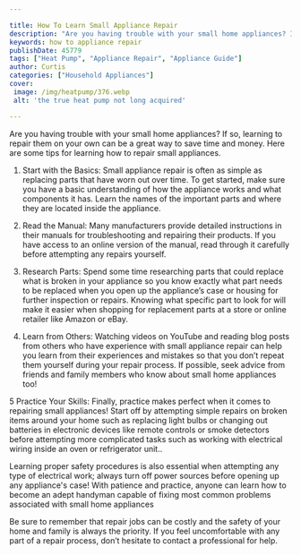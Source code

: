 ```yaml
---

title: How To Learn Small Appliance Repair
description: "Are you having trouble with your small home appliances? If so, learning to repair them on your own can be a great way to save time...find out now"
keywords: how to appliance repair
publishDate: 45779
tags: ["Heat Pump", "Appliance Repair", "Appliance Guide"]
author: Curtis
categories: ["Household Appliances"]
cover: 
 image: /img/heatpump/376.webp
 alt: 'the true heat pump not long acquired'

---
```


Are you having trouble with your small home appliances? If so, learning to repair them on your own can be a great way to save time and money. Here are some tips for learning how to repair small appliances.

1. Start with the Basics: Small appliance repair is often as simple as replacing parts that have worn out over time. To get started, make sure you have a basic understanding of how the appliance works and what components it has. Learn the names of the important parts and where they are located inside the appliance. 

2. Read the Manual: Many manufacturers provide detailed instructions in their manuals for troubleshooting and repairing their products. If you have access to an online version of the manual, read through it carefully before attempting any repairs yourself. 

3. Research Parts: Spend some time researching parts that could replace what is broken in your appliance so you know exactly what part needs to be replaced when you open up the appliance’s case or housing for further inspection or repairs. Knowing what specific part to look for will make it easier when shopping for replacement parts at a store or online retailer like Amazon or eBay. 

4. Learn from Others: Watching videos on YouTube and reading blog posts from others who have experience with small appliance repair can help you learn from their experiences and mistakes so that you don’t repeat them yourself during your repair process. If possible, seek advice from friends and family members who know about small home appliances too! 

5 Practice Your Skills: Finally, practice makes perfect when it comes to repairing small appliances! Start off by attempting simple repairs on broken items around your home such as replacing light bulbs or changing out batteries in electronic devices like remote controls or smoke detectors before attempting more complicated tasks such as working with electrical wiring inside an oven or refrigerator unit.. 

 Learning proper safety procedures is also essential when attempting any type of electrical work; always turn off power sources before opening up any appliance's case! With patience and practice, anyone can learn how to become an adept handyman capable of fixing most common problems associated with small home appliances

Be sure to remember that repair jobs can be costly and the safety of your home and family is always the priority. If you feel uncomfortable with any part of a repair process, don’t hesitate to contact a professional for help.
